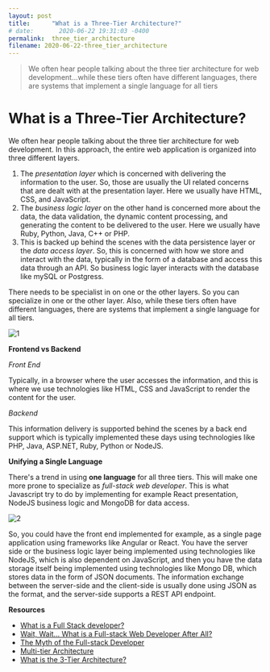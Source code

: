 ```yaml
---
layout: post
title:      "What is a Three-Tier Architecture?"
# date:       2020-06-22 19:31:03 -0400
permalink:  three_tier_architecture
filename: 2020-06-22-three_tier_architecture
---
```


> We often hear people talking about the three tier architecture for web development...while these tiers often have different languages, there are systems that implement a single language for all tiers

# What is a Three-Tier Architecture?

We often hear people talking about the three tier architecture for web development. In this approach, the entire web application is organized into three different layers. 

1. The *presentation layer* which is concerned with delivering the information to the user. So, those are usually the UI related concerns that are dealt with at the presentation layer. Here we usually have HTML, CSS, and JavaScript.
2. The *business logic layer* on the other hand is concerned more about the data, the data validation, the dynamic content processing, and generating the content to be delivered to the user. Here we usually have Ruby, Python, Java, C++ or PHP.
3. This is backed up behind the scenes with the data persistence layer or the *data access layer*. So, this is concerned with how we store and interact with the data, typically in the form of a database and access this data through an API. So business logic layer interacts with the database like mySQL or Postgress.

There needs to be specialist in on one or the other layers. So you can specialize in one or the other layer. Also, while these tiers often have different languages, there are systems that implement a single language for all tiers.

![1](https://user-images.githubusercontent.com/15071636/82156217-93e76b00-983f-11ea-9ed2-efcb1b31db65.png)

**Frontend vs Backend**

*Front End*

Typically, in a browser where the user accesses the information, and this is where we use technologies like HTML, CSS and JavaScript to render the content for the user.

*Backend*

This information delivery is supported behind the scenes by a back end support which is typically implemented these days using technologies like PHP, Java, ASP.NET, Ruby, Python or NodeJS.

**Unifying a Single Language**

There's a trend in using **one language** for all three tiers. This will make one more prone to specialize as *full-stack web developer*. This is what Javascript try to do by implementing for example React presentation, NodeJS business logic and MongoDB for data access. 

![2](https://user-images.githubusercontent.com/15071636/82156410-8b436480-9840-11ea-97ce-92bbe22307a7.png)

So, you could have the front end implemented for example, as a single page application using frameworks like Angular or React. You have the server side or the business logic layer being implemented using technologies like NodeJS, which is also dependent on JavaScript, and then you have the data storage itself being implemented using technologies like Mongo DB, which stores data in the form of JSON documents. The information exchange between the server-side and the client-side is usually done using JSON as the format, and the server-side supports a REST API endpoint.

**Resources**

<ul><li><a href="http://www.laurencegellert.com/2012/08/what-is-a-full-stack-developer/" target="_blank" rel="noopener nofollow">What is a Full Stack developer?</a></li><li><a href="http://edward-designer.com/web/full-stack-web-developer/" target="_blank" rel="noopener nofollow">Wait, Wait… What is a Full-stack Web Developer After All?</a></li><li><a href="http://andyshora.com/full-stack-developers.html" target="_blank" rel="noopener nofollow">The Myth of the Full-stack Developer</a></li><li><a href="https://en.wikipedia.org/wiki/Multitier_architecture" target="_blank" rel="noopener nofollow">Multi-tier Architecture</a></li><li><a href="http://www.tonymarston.net/php-mysql/3-tier-architecture.html" target="_blank" rel="noopener nofollow">What is the 3-Tier Architecture?</a></li></ul>